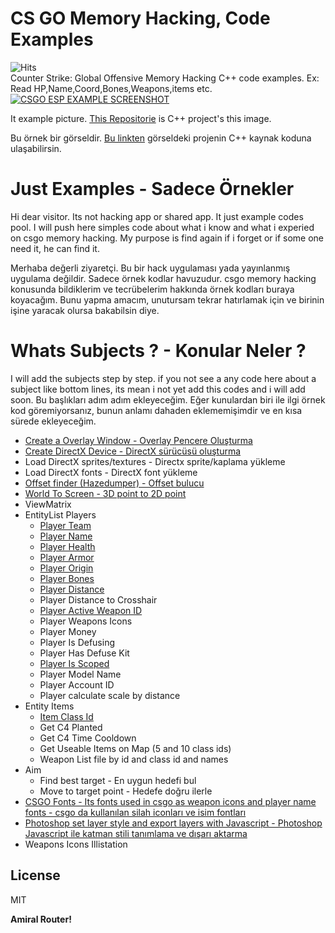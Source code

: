 # CS GO Memory Hacking, Code Examples
![Hits](https://hitcounter.pythonanywhere.com/count/tag.svg?url=https%3A%2F%2Fgithub.com%2Fatiksoftware%2Fcsgo_memory_hacking_examples)  
Counter Strike: Global Offensive Memory Hacking C++ code examples. Ex: Read HP,Name,Coord,Bones,Weapons,items etc.
[![CSGO ESP EXAMPLE SCREENSHOT](https://raw.githubusercontent.com/atiksoftware/csgo_memory_hacking_examples/master/example_video.jpg)](https://www.youtube.com/watch?v=eQuaVFGIzvo)

It example picture. [This Repositorie](https://github.com/atiksoftware/csgo_esp_external_source_code/) is C++ project's this image.

Bu örnek bir görseldir. [Bu linkten](https://github.com/atiksoftware/csgo_esp_external_source_code/) görseldeki projenin C++ kaynak koduna ulaşabilirsin.

# Just Examples - Sadece Örnekler
Hi dear visitor. Its not hacking app or shared app. It just example codes pool. I will push here simples code about what i know and what i experied on csgo memory hacking. My purpose is find again if i forget or if some one need it, he can find it.

Merhaba değerli ziyaretçi. Bu bir hack uygulaması yada yayınlanmış uygulama değildir. Sadece örnek kodlar havuzudur. csgo memory hacking konusunda bildiklerim ve tecrübelerim hakkında örnek kodları buraya koyacağım. Bunu yapma amacım, unutursam tekrar hatırlamak için ve birinin işine yaracak olursa bakabilsin diye.

# Whats Subjects ? - Konular Neler ?
I will add the subjects step by step. if you not see a any code here about a subject like bottom lines, its mean i not yet add this codes and i will add soon.
Bu başlıkları adım adım ekleyeceğim. Eğer kunulardan biri ile ilgi örnek kod göremiyorsanız, bunun anlamı dahaden eklememişimdir ve en kısa sürede ekleyeceğim.

  - [Create a Overlay Window - Overlay Pencere Oluşturma](https://github.com/atiksoftware/csgo_memory_hacking_examples/blob/master/examples/Create_A_Overlay_Window.cpp)
  - [Create DirectX Device - DirectX sürücüsü oluşturma](https://github.com/atiksoftware/csgo_memory_hacking_examples/blob/master/examples/Create_A_DirectX_Device.cpp)
  - Load DirectX sprites/textures - Directx sprite/kaplama yükleme
  - Load DirectX fonts - DirectX font yükleme
  - [Offset finder (Hazedumper) - Offset bulucu](https://github.com/atiksoftware/csgo_memory_hacking_examples/tree/master/hazedumper)
  - [World To Screen - 3D point to 2D point](https://github.com/atiksoftware/csgo_memory_hacking_examples/blob/master/examples/World_To_Screen.cpp)
  - ViewMatrix
  - EntityList Players
    - [Player Team](https://github.com/atiksoftware/csgo_memory_hacking_examples/blob/master/examples/Get_Player_Team.cpp)
    - [Player Name](https://github.com/atiksoftware/csgo_memory_hacking_examples/blob/master/examples/Get_Player_Name.cpp)
    - [Player Health](https://github.com/atiksoftware/csgo_memory_hacking_examples/blob/master/examples/Get_Player_Health.cpp)
    - [Player Armor](https://github.com/atiksoftware/csgo_memory_hacking_examples/blob/master/examples/Get_Player_Armor.cpp)
    - [Player Origin](https://github.com/atiksoftware/csgo_memory_hacking_examples/blob/master/examples/Get_Player_Origin.cpp)
    - [Player Bones](https://github.com/atiksoftware/csgo_memory_hacking_examples/blob/master/examples/Get_Player_Bone_Coord.cpp)
    - [Player Distance](https://github.com/atiksoftware/csgo_memory_hacking_examples/blob/master/examples/Get_Player_Distance.cpp)
    - Player Distance to Crosshair
    - [Player Active Weapon ID](https://github.com/atiksoftware/csgo_memory_hacking_examples/blob/master/examples/Get_Player_Active_Weapon_ID.cpp)
    - Player Weapons Icons
    - Player Money
    - Player Is Defusing
    - Player Has Defuse Kit
    - [Player Is Scoped](https://github.com/atiksoftware/csgo_memory_hacking_examples/blob/master/examples/Get_Player_Is_Scoped.cpp)
    - Player Model Name
    - Player Account ID
    - Player calculate scale by distance
  - Entity Items
    - [Item Class Id](https://github.com/atiksoftware/csgo_memory_hacking_examples/blob/master/examples/Get_Entity_Item_Class_ID.cpp)
    - Get C4 Planted
    - Get C4 Time Cooldown
    - Get Useable Items on Map (5 and 10 class ids)
    - Weapon List file by id and class id and names
  - Aim
    - Find best target - En uygun hedefi bul
    - Move to target point - Hedefe doğru ilerle
  - [CSGO Fonts - Its fonts used in csgo as weapon icons and player name fonts - csgo da kullanılan silah iconları ve isim fontları](https://github.com/atiksoftware/csgo_memory_hacking_examples/tree/master/csgo_fonts)
  - [Photoshop set layer style and export layers with Javascript - Photoshop Javascript ile katman stili tanımlama ve dışarı aktarma](https://github.com/atiksoftware/csgo_memory_hacking_examples/tree/master/csgo_icons_and_psd)
  - Weapons Icons Illistation
  
  




## License 
MIT


**Amiral Router!**
